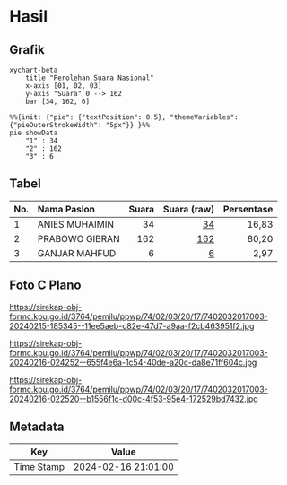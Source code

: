 # Hasil

## Grafik

```mermaid
xychart-beta
    title "Perolehan Suara Nasional"
    x-axis [01, 02, 03]
    y-axis "Suara" 0 --> 162
    bar [34, 162, 6]
```

```mermaid
%%{init: {"pie": {"textPosition": 0.5}, "themeVariables": {"pieOuterStrokeWidth": "5px"}} }%%
pie showData
    "1" : 34
    "2" : 162
    "3" : 6
```

## Tabel

| No. | Nama Paslon    | Suara | Suara (raw) | Persentase |
|:--- |:-------------- | -----:| -----------:| ----------:|
| 1   | ANIES MUHAIMIN | 34    | [34][p-1]   | 16,83      |
| 2   | PRABOWO GIBRAN | 162   | [162][p-2]  | 80,20      |
| 3   | GANJAR MAHFUD  | 6     | [6][p-3]    | 2,97       |


[p-1]: https://github.com/gigit-pemilu/pemilu-2024/blob/main/pilpres/hitung-suara/sub/74-sulawesi-tenggara/sub/02-konawe/sub/03-wawotobi/sub/2017-anggotoa/sub/003-tps/sub/paslon-1.txt
[p-2]: https://github.com/gigit-pemilu/pemilu-2024/blob/main/pilpres/hitung-suara/sub/74-sulawesi-tenggara/sub/02-konawe/sub/03-wawotobi/sub/2017-anggotoa/sub/003-tps/sub/paslon-2.txt
[p-3]: https://github.com/gigit-pemilu/pemilu-2024/blob/main/pilpres/hitung-suara/sub/74-sulawesi-tenggara/sub/02-konawe/sub/03-wawotobi/sub/2017-anggotoa/sub/003-tps/sub/paslon-3.txt

## Foto C Plano

https://sirekap-obj-formc.kpu.go.id/3764/pemilu/ppwp/74/02/03/20/17/7402032017003-20240215-185345--11ee5aeb-c82e-47d7-a9aa-f2cb463951f2.jpg

https://sirekap-obj-formc.kpu.go.id/3764/pemilu/ppwp/74/02/03/20/17/7402032017003-20240216-024252--655f4e6a-1c54-40de-a20c-da8e71ff604c.jpg

https://sirekap-obj-formc.kpu.go.id/3764/pemilu/ppwp/74/02/03/20/17/7402032017003-20240216-022520--b1556f1c-d00c-4f53-95e4-172529bd7432.jpg


## Metadata

| Key        | Value               |
| ---------- | ------------------- |
| Time Stamp | 2024-02-16 21:01:00 |



